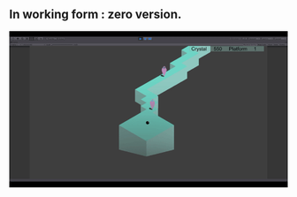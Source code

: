 ## In working form : zero version.
![Gif work version](https://github.com/Shichifu-gd/LinearLocationGeneration/blob/master/Gif/Gif%20work%20version.gif) 

